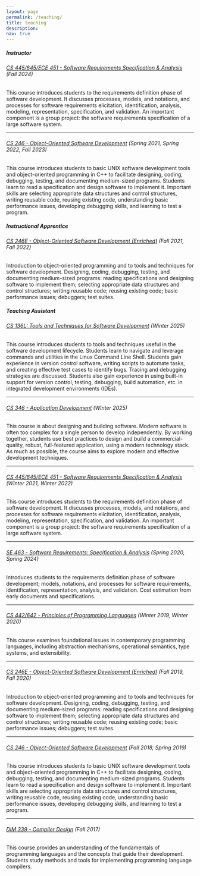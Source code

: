 ```yaml
---
layout: page
permalink: /teaching/
title: teaching
description: 
nav: true
---
```


##### **Instructor**

###### [CS 445/645/ECE 451 - Software Requirements Specification & Analysis](https://student.cs.uwaterloo.ca/~cs445/) (Fall 2024)
This course introduces students to the requirements definition phase of software development. It discusses processes, models, and notations, and processes for software requirements elicitation, identification, analysis, modeling, representation, specification, and validation. An important component is a group project: the software requirements specification of a large software system.

---

###### [CS 246 - Object-Oriented Software Development](https://student.cs.uwaterloo.ca/~cs246/) (Spring 2021, Spring 2022, Fall 2023)
This course introduces students to basic UNIX software development tools and object-oriented programming in C++ to facilitate designing, coding, debugging, testing, and documenting medium-sized programs. Students learn to read a specification and design software to implement it. Important skills are selecting appropriate data structures and control structures, writing reusable code, reusing existing code, understanding basic performance issues, developing debugging skills, and learning to test a program.

##### **Instructional Apprentice**

###### [CS 246E - Object-Oriented Software Development (Enriched)](https://student.cs.uwaterloo.ca/~cs246e/) (Fall 2021, Fall 2022)
Introduction to object-oriented programming and to tools and techniques for software development. Designing, coding, debugging, testing, and documenting medium-sized programs: reading specifications and designing software to implement them; selecting appropriate data structures and control structures; writing reusable code; reusing existing code; basic performance issues; debuggers; test suites.

##### **Teaching Assistant**

###### [CS 136L: Tools and Techniques for Software Development](https://student.cs.uwaterloo.ca/~cs136l/) (Winter 2025)
This course introduces students to tools and techniques useful in the software development lifecycle. Students learn to navigate and leverage commands and utilities in the Linux Command Line Shell. Students gain experience in version control software, writing scripts to automate tasks, and creating effective test cases to identify bugs. Tracing and debugging strategies are discussed. Students also gain experience in using built-in support for version control, testing, debugging, build automation, etc. in integrated development environments (IDEs).

---

###### [CS 346 - Application Development](https://student.cs.uwaterloo.ca/~cs346/1251/welcome.html) (Winter 2025)
This course is about designing and building software. Modern software is often too complex for a single person to develop independently. By working together, students use best practices to design and build a commercial-quality, robust, full-featured application, using a modern technology stack. As much as possible, the course aims to explore modern and effective development techniques.

---

###### [CS 445/645/ECE 451 - Software Requirements Specification & Analysis](https://student.cs.uwaterloo.ca/~cs445/) (Winter 2021, Winter 2022)
This course introduces students to the requirements definition phase of software development. It discusses processes, models, and notations, and processes for software requirements elicitation, identification, analysis, modeling, representation, specification, and validation. An important component is a group project: the software requirements specification of a large software system.

---

###### [SE 463 - Software Requirements: Specification & Analysis](https://student.cs.uwaterloo.ca/~se463/) (Spring 2020, Spring 2024)
Introduces students to the requirements definition phase of software development; models, notations, and processes for software requirements, identification, representation, analysis, and validation. Cost estimation from early documents and specifications.

---

###### [CS 442/642 - Principles of Programming Languages](https://student.cs.uwaterloo.ca/~cs442/) (Winter 2019, Winter 2020)
This course examines foundational issues in contemporary programming languages, including abstraction mechanisms, operational semantics, type systems, and extensibility.

---

###### [CS 246E - Object-Oriented Software Development (Enriched)](https://student.cs.uwaterloo.ca/~cs246e/) (Fall 2019, Fall 2020)
Introduction to object-oriented programming and to tools and techniques for software development. Designing, coding, debugging, testing, and documenting medium-sized programs: reading specifications and designing software to implement them; selecting appropriate data structures and control structures; writing reusable code; reusing existing code; basic performance issues; debuggers; test suites.

---

###### [CS 246 - Object-Oriented Software Development](https://student.cs.uwaterloo.ca/~cs246/) (Fall 2018, Spring 2019)
This course introduces students to basic UNIX software development tools and object-oriented programming in C++ to facilitate designing, coding, debugging, testing, and documenting medium-sized programs. Students learn to read a specification and design software to implement it. Important skills are selecting appropriate data structures and control structures, writing reusable code, reusing existing code, understanding basic performance issues, developing debugging skills, and learning to test a program.

---

###### [DIM 339 - Compiler Design](https://www.dimap.ufrn.br/~mam/disciplinas/dim0339/) (Fall 2017)
This course provides an understanding of the fundamentals of programming languages ​​and the concepts that guide their development. Students study methods and tools for implementing programming language compilers.


